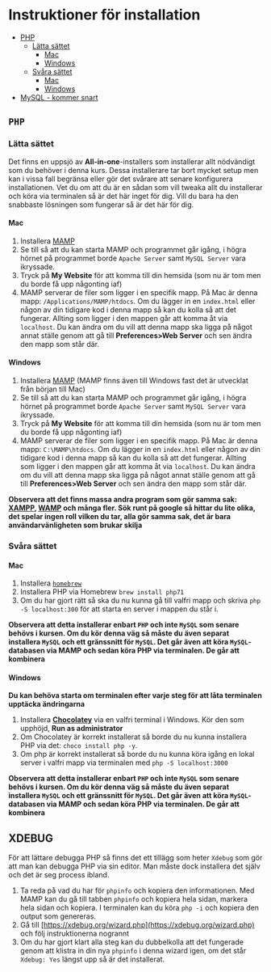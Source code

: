 # Instruktioner för installation

* [PHP](#php)
   - [Lätta sättet](#lätta-sättet)
      - [Mac](#mac)
      - [Windows](#windows)
  - [Svåra sättet](#svåra-sättet)
     - [Mac](#mac-1)
      - [Windows](#windows-1)
* [MySQL - kommer snart]()

## `PHP`

### Lätta sättet

Det finns en uppsjö av **All-in-one**-installers som installerar allt nödvändigt som du behöver i denna kurs. Dessa installerare tar bort mycket setup men kan i vissa fall begränsa eller gör det svårare
att senare konfigurera installationen. Vet du om att du är en sådan som vill tweaka allt du installerar och köra via terminalen så är det här inget för dig. Vill du bara ha den snabbaste lösningen som fungerar
så är det här för dig. 

#### Mac

1. Installera [MAMP](https://www.mamp.info/en/)
2. Se till så att du kan starta MAMP och programmet går igång, i högra hörnet på programmet borde `Apache Server` samt `MySQL Server` vara ikryssade.
3. Tryck på **My Website** för att komma till din hemsida (som nu är tom men du borde få upp någonting iaf)
4. MAMP serverar de filer som ligger i en specifik mapp. På Mac är denna mapp: `/Applications/MAMP/htdocs`. Om du lägger in en `index.html` eller någon av din tidigare kod i denna mapp så kan du kolla så att det fungerar. Allting som ligger i den mappen går att komma åt via `localhost`. Du kan ändra om du vill att denna mapp ska ligga på något annat ställe genom att gå till **Preferences>Web Server** och sen ändra den mapp som står där.

#### Windows

1. Installera [MAMP](https://www.mamp.info/en/) (MAMP finns även till Windows fast det är utvecklat från början till Mac)
2. Se till så att du kan starta MAMP och programmet går igång, i högra hörnet på programmet borde `Apache Server` samt `MySQL Server` vara ikryssade.
3. Tryck på **My Website** för att komma till din hemsida (som nu är tom men du borde få upp någonting iaf)
4. MAMP serverar de filer som ligger i en specifik mapp. På Mac är denna mapp: `C:\MAMP\htdocs`. Om du lägger in en `index.html` eller någon av din tidigare kod i denna mapp så kan du kolla så att det fungerar. Allting som ligger i den mappen går att komma åt via `localhost`. Du kan ändra om du vill att denna mapp ska ligga på något annat ställe genom att gå till **Preferences>Web Server** och sen ändra den mapp som står där.

**Observera att det finns massa andra program som gör samma sak: [XAMPP](https://www.apachefriends.org/index.html), [WAMP](http://www.wampserver.com/en/) och många fler. Sök runt på google så hittar du lite olika, det spelar ingen roll vilken du tar, alla gör samma sak, det är bara användarvänligheten som brukar skilja**

### Svåra sättet

#### Mac

1. Installera [`homebrew`](https://brew.sh/)
2. Installera PHP via Homebrew `brew install php71`
3. Om du har gjort rätt så ska du nu kunna gå till valfri mapp och skriva `php -S localhost:300` för att starta en server i mappen du står i.

**Observera att detta installerar enbart `PHP` och inte `MySQL` som senare behövs i kursen. Om du kör denna väg så måste du även separat installera `MySQL` och ett gränssnitt för `MySQL`. Det går även att köra `MySQL`-databasen via MAMP och sedan köra PHP via terminalen. De går att kombinera**

#### Windows

**Du kan behöva starta om terminalen efter varje steg för att låta terminalen upptäcka ändringarna**

1. Installera [**Chocolatey**](https://chocolatey.org/) via en valfri terminal i Windows. Kör den som upphöjd, **Run as administrator**
2. Om Chocolatey är korrekt installerat så borde du nu kunna installera PHP via det: `choco install php -y`.
3. Om php är korrekt installerat så borde du nu kunna köra igång en lokal server i valfri mapp via terminalen med `php -S localhost:3000`

**Observera att detta installerar enbart `PHP` och inte `MySQL` som senare behövs i kursen. Om du kör denna väg så måste du även separat installera `MySQL` och ett gränssnitt för `MySQL`. Det går även att köra `MySQL`-databasen via MAMP och sedan köra PHP via terminalen. De går att kombinera**


## XDEBUG

För att lättare debugga PHP så finns det ett tillägg som heter `Xdebug` som gör att man kan debugga PHP via sin editor. Man måste dock installera det själv och det är seg process ibland.

1. Ta reda på vad du har för `phpinfo` och kopiera den informationen. Med MAMP kan du gå till tabben `phpinfo` och kopiera hela sidan, markera hela sidan och kopiera. I terminalen kan du köra `php -i` och kopiera den output som genereras.
2. Gå till [https://xdebug.org/wizard.php](https://xdebug.org/wizard.php) och följ instruktionerna nogrannt
3. Om du har gjort klart alla steg kan du dubbelkolla att det fungerade genom att klistra in din nya `phpinfo` i denna wizard igen, om det står `Xdebug: Yes` längst upp så är det installerat.
